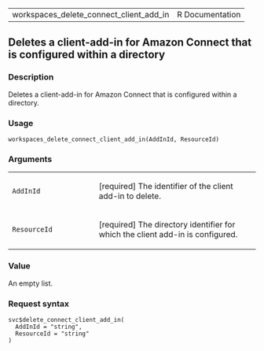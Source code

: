 <table style="width: 100%;">
<tbody>
<tr class="odd">
<td>workspaces_delete_connect_client_add_in</td>
<td style="text-align: right;">R Documentation</td>
</tr>
</tbody>
</table>

## Deletes a client-add-in for Amazon Connect that is configured within a directory

### Description

Deletes a client-add-in for Amazon Connect that is configured within a
directory.

### Usage

    workspaces_delete_connect_client_add_in(AddInId, ResourceId)

### Arguments

<table>
<colgroup>
<col style="width: 35%" />
<col style="width: 65%" />
</colgroup>
<tbody>
<tr class="odd">
<td><code
id="workspaces_delete_connect_client_add_in_:_AddInId">AddInId</code></td>
<td><p>[required] The identifier of the client add-in to
delete.</p></td>
</tr>
<tr class="even">
<td><code
id="workspaces_delete_connect_client_add_in_:_ResourceId">ResourceId</code></td>
<td><p>[required] The directory identifier for which the client add-in
is configured.</p></td>
</tr>
</tbody>
</table>

### Value

An empty list.

### Request syntax

    svc$delete_connect_client_add_in(
      AddInId = "string",
      ResourceId = "string"
    )
